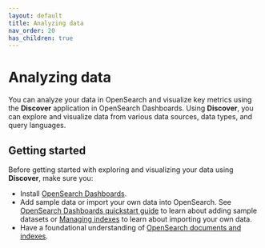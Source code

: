```yaml
---
layout: default
title: Analyzing data
nav_order: 20
has_children: true
---
```


# Analyzing data

You can analyze your data in OpenSearch and visualize key metrics using the **Discover** application in OpenSearch Dashboards. Using **Discover**, you can explore and visualize data from various data sources, data types, and query languages.

## Getting started

Before getting started with exploring and visualizing your data using **Discover**, make sure you:

- Install [OpenSearch Dashboards](https://opensearch.org/downloads.html).
- Add sample data or import your own data into OpenSearch. See [OpenSearch Dashboards quickstart guide]({{site.url}}{{site.baseurl}}/dashboards/quickstart/) to learn about adding sample datasets or [Managing indexes]({{site.url}}{{site.baseurl}}/im-plugin/index/) to learn about importing your own data.
- Have a foundational understanding of [OpenSearch documents and indexes]({{site.url}}{{site.baseurl}}/im-plugin/index/).
